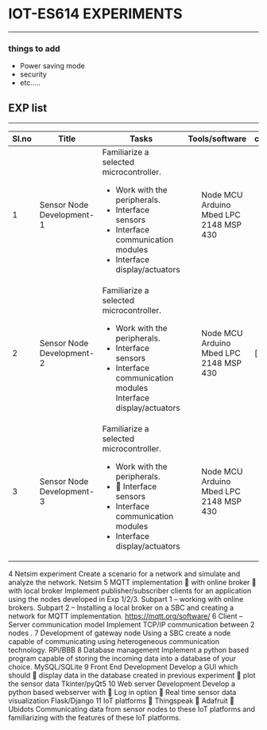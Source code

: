 # IOT-ES614 EXPERIMENTS
----
### things to add
- Power saving mode
- security
- etc.....

## EXP list
---
  

| Sl.no | Title | Tasks | Tools/software | completed |
|------|---|---|---|---|
| 1 | Sensor Node Development-1 | Familiarize a  selected microcontroller. <ul> <li>Work with the peripherals.</li> <li>Interface sensors</li> <li>Interface communication modules</li> <li>Interface display/actuators</li> </ul> | <ul> Node MCU Arduino Mbed LPC 2148 MSP 430 </ul> | |
|2 | Sensor Node Development-2| Familiarize a selected microcontroller.<ul> <li>Work with the peripherals.</li><li> Interface sensors </li> <li>Interface communication modules Interface display/actuators </li> </ul>| <ul> Node MCU Arduino Mbed LPC 2148 MSP 430 </ul> | [ ] |
|3| Sensor Node Development-3 | Familiarize a selected microcontroller. <ul> <li> Work with the peripherals.<li> Interface sensors <li> Interface communication modules <li> Interface display/actuators </ul>|<ul> Node MCU Arduino Mbed LPC 2148 MSP 430 |

4
Netsim experiment
Create a scenario for a network and simulate and analyze the network.
Netsim
5
MQTT implementation
 with online broker
 with local broker
Implement publisher/subscriber clients for an application using the nodes developed in Exp 1/2/3.
Subpart 1 – working with online brokers.
Subpart 2 – Installing a local broker on a SBC and creating a network for MQTT implementation.
https://mqtt.org/software/
6
Client –Server communication model
Implement TCP/IP communication between 2 nodes .
7
Development of gateway node
Using a SBC create a node capable of communicating using heterogeneous communication technology.
RPi/BBB
8
Database management
Implement a python based program capable of storing the incoming data into a database of your choice.
MySQL/SQLite
9
Front End Development
Develop a GUI which should
 display data in the database created in previous experiment
 plot the sensor data
Tkinter/pyQt5
10
Web server Development
Develop a python based webserver with
 Log in option
 Real time sensor data visualization
Flask/Django
11
IoT platforms
 Thingspeak
 Adafruit
 Ubidots
Communicating data from sensor nodes to these IoT platforms and familiarizing with the features of these IoT platforms.